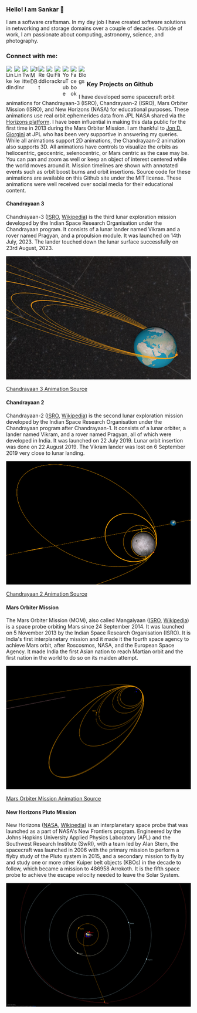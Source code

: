 ### Hello! I am Sankar 👋

<!--
**kvsankar/kvsankar** is a ✨ _special_ ✨ repository because its `README.md` (this file) appears on your GitHub profile.

Here are some ideas to get you started:

- 🔭 I’m currently working on ...
- 🌱 I’m currently learning ...
- 👯 I’m looking to collaborate on ...
- 🤔 I’m looking for help with ...
- 💬 Ask me about ...
- 📫 How to reach me: ...
- 😄 Pronouns: ...
- ⚡ Fun fact: ...
-->

I am a software craftsman. In my day job I have created software solutions in networking and storage domains over a couple of decades. Outside of work, I am passionate about computing, astronomy, science, and photography.

### Connect with me:

[<img align="left" alt="LinkedIn" width="22px" src="https://cdn.jsdelivr.net/npm/simple-icons@v3/icons/github.svg" />][github]
[<img align="left" alt="LinkedIn" width="22px" src="https://cdn.jsdelivr.net/npm/simple-icons@v3/icons/linkedin.svg" />][linkedin]
[<img align="left" alt="Twitter" width="22px" src="https://cdn.jsdelivr.net/npm/simple-icons@v3/icons/twitter.svg" />][twitter]
[<img align="left" alt="IMDB" width="22px" src="https://cdn.jsdelivr.net/npm/simple-icons@v3/icons/imdb.svg" />][imdb]
[<img align="left" alt="Reddit" width="22px" src="https://cdn.jsdelivr.net/npm/simple-icons@v3/icons/reddit.svg" />][reddit]
[<img align="left" alt="Quora" width="22px" src="https://cdn.jsdelivr.net/npm/simple-icons@v3/icons/quora.svg" />][quora]
[<img align="left" alt="Flickr" width="22px" src="https://cdn.jsdelivr.net/npm/simple-icons@v3/icons/flickr.svg" />][flickr]
[<img align="left" alt="YouTube" width="22px" src="https://cdn.jsdelivr.net/npm/simple-icons@v3/icons/youtube.svg" />][youtube]
[<img align="left" alt="Facebook" width="22px" src="https://cdn.jsdelivr.net/npm/simple-icons@v3/icons/facebook.svg" />][facebook]
[<img align="left" alt="Blogs" width="22px" src="https://cdn.jsdelivr.net/npm/simple-icons@v3/icons/wordpress.svg" />][blogs]

<br/>

### Key Projects on Github

I have developed some spacecraft orbit animations for Chandrayaan-3 (ISRO), Chandrayaan-2 (ISRO), Mars Orbiter Mission (ISRO), and New Horizons (NASA) for educational purposes. 
These animations use real orbit ephemerides data from JPL NASA shared via the [Horizons platform](https://ssd.jpl.nasa.gov/horizons/). 
I have been influential in making this data public for the first time in 2013 during the Mars Orbiter Mission. 
I am thankful to [Jon D. Giorgini](https://www.iau.org/administration/membership/individual/13743/) at JPL who has been very supportive in answering my queries. 
While all animations support 2D animations, the Chandrayaan-2 animation also supports 3D. 
All animations have controls to visualize the orbits as heliocentric, geocentric, selenocentric, or Mars centric as the case may be. 
You can pan and zoom as well or keep an object of interest centered while the world moves around it. 
Mission timelines are shown with annotated events such as orbit boost burns and orbit insertions. 
Source code for these animations are available on this Github site under the MIT license. 
These animations were well received over social media for their educational content. 

#### Chandrayaan 3

Chandrayaan-3 ([ISRO](https://www.isro.gov.in/Chandrayaan3.html), [Wikipedia](https://en.wikipedia.org/wiki/Chandrayaan-3)) 
is the third lunar exploration mission developed by the Indian Space Research Organisation under the Chandrayaan program. 
It consists of a lunar lander named Vikram and a rover named Pragyan, and a propulsion module. 
It was launched on 14th July, 2023. The lander touched down the lunar surface successfully on 23rd August, 2023. 

[![Chandrayaan 3 Animation](/images/chandrayaan3.png)](https://sankara.net/chandrayaan3.html)

[Chandrayaan 3 Animation Source](https://github.com/kvsankar/chandrayaan3)


#### Chandrayaan 2

Chandrayaan-2 ([ISRO](https://www.isro.gov.in/chandrayaan2-home-0), [Wikipedia](https://en.wikipedia.org/wiki/Chandrayaan-2)) 
is the second lunar exploration mission developed by the Indian Space Research Organisation under the Chandrayaan program after Chandrayaan-1. 
It consists of a lunar orbiter, a lander named Vikram, and a rover named Pragyan, all of which were developed in India. 
It was launched on 22 July 2019. Lunar orbit insertion was done on 22 August 2019. 
The Vikram lander was lost on 6 September 2019 very close to lunar landing.

[![Chandrayaan 2 Animation](/images/chandrayaan2.png)](https://sankara.net/chandrayaan2.html)

[Chandrayaan 2 Animation Source](https://github.com/kvsankar/chandrayaan2)

#### Mars Orbiter Mission

The Mars Orbiter Mission (MOM), also called Mangalyaan 
([ISRO](https://www.isro.gov.in/pslv-c25-mars-orbiter-mission), [Wikipedia](https://en.wikipedia.org/wiki/Mars_Orbiter_Mission))
is a space probe orbiting Mars since 24 September 2014. 
It was launched on 5 November 2013 by the Indian Space Research Organisation (ISRO). 
It is India's first interplanetary mission and it made it the fourth space agency to achieve Mars orbit, after Roscosmos, NASA, and the European Space Agency. 
It made India the first Asian nation to reach Martian orbit and the first nation in the world to do so on its maiden attempt.

[![Chandrayaan 2 Animation](/images/mom.png)](https://sankara.net/mom.html)

[Mars Orbiter Mission Animation Source](https://github.com/kvsankar/mom)

#### New Horizons Pluto Mission

New Horizons ([NASA](https://www.nasa.gov/mission_pages/newhorizons/main/index.html), [Wikipedia](https://en.wikipedia.org/wiki/New_Horizons)) 
is an interplanetary space probe that was launched as a part of NASA's New Frontiers program. 
Engineered by the Johns Hopkins University Applied Physics Laboratory (APL) and the Southwest Research Institute (SwRI), 
with a team led by Alan Stern, the spacecraft was launched in 2006 with the primary mission to perform a flyby study of the Pluto system in 2015, 
and a secondary mission to fly by and study one or more other Kuiper belt objects (KBOs) in the decade to follow, 
which became a mission to 486958 Arrokoth. It is the fifth space probe to achieve the escape velocity needed to leave the Solar System. 

[![New Horizons Animation](/images/new-horizons.png)](https://sankara.net/plutoflyby.html)

[github]: https://github.com/kvsankar
[website]: https://sankara.net/
[linkedin]: https://www.linkedin.com/in/kvsankar/
[twitter]: https://twitter.com/kvsankar/
[imdb]: https://www.imdb.com/name/nm6187590/ 
[reddit]: https://www.reddit.com/user/kvsankar 
[quora]: https://www.quora.com/profile/Sankaranarayanan-KV 
[flickr]: https://www.flickr.com/photos/kvsankar/
[youtube]: https://www.youtube.com/user/kvsankar 
[facebook]: https://www.facebook.com/kvsankar 
[blogs]: https://sankara.net/blogs 

<!-- end of file -->
